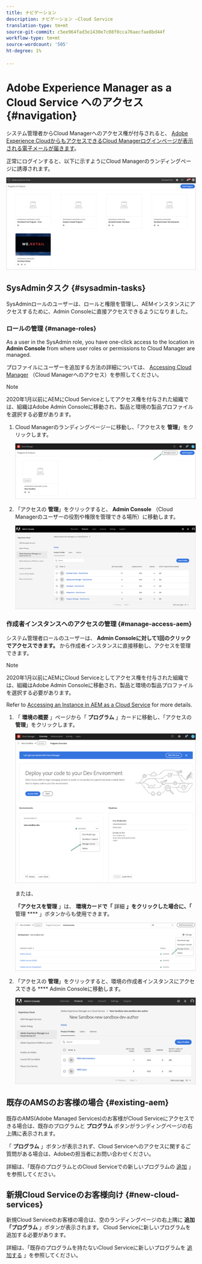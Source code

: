 ```yaml
---
title: ナビゲーション
description: ナビゲーション —Cloud Service
translation-type: tm+mt
source-git-commit: c5ee964fad3e1430e7c08f0cca76aecfae8bd44f
workflow-type: tm+mt
source-wordcount: '505'
ht-degree: 1%

---
```



# Adobe Experience Manager as a Cloud Service へのアクセス {#navigation}

システム管理者からCloud Managerへのアクセス権が付与されると、 [Adobe Experience CloudからもアクセスできるCloud Managerログインページが表示される電子メールが届きます](https://my.cloudmanager.adobe.com/)。

正常にログインすると、以下に示すようにCloud Managerのランディングページに誘導されます。

![](assets/first_timelogin1.png)

## SysAdminタスク {#sysadmin-tasks}

SysAdminロールのユーザーは、ロールと権限を管理し、AEMインスタンスにアクセスするために、Admin Consoleに直接アクセスできるようになりました。

### ロールの管理 {#manage-roles}

As a user in the SysAdmin role, you have one-click access to the location in **Admin Console** from where user roles or permissions to Cloud Manager are managed.

プロファイルにユーザーを追加する方法の詳細については、 [Accessing Cloud Manager](https://docs.adobe.com/content/help/en/experience-manager-cloud-service/security/ims-support.html#accessing-cloud-manager) （Cloud Managerへのアクセス）を参照してください。

>[!NOTE]
>2020年1月以前にAEMにCloud Serviceとしてアクセス権を付与された組織では、組織はAdobe Admin Consoleに移動され、製品と環境の製品プロファイルを選択する必要があります。

1. Cloud Managerのランディングページーに移動し、「アクセスを **管理**」をクリックします。

   ![](assets/sys-admin5.png)

1. 「アクセスの **管理**」をクリックすると、 **Admin Console** （Cloud Managerのユーザーの役割や権限を管理できる場所）に移動します。

   ![](assets/sys-admin1.png)

### 作成者インスタンスへのアクセスの管理 {#manage-access-aem}

システム管理者ロールのユーザーは、 **Admin Consoleに対して1回のクリックでアクセスできます。** から作成者インスタンスに直接移動し、アクセスを管理できます。

>[!NOTE]
>2020年1月以前にAEMにCloud Serviceとしてアクセス権を付与された組織では、組織はAdobe Admin Consoleに移動され、製品と環境の製品プロファイルを選択する必要があります。

Refer to [Accessing an Instance in AEM as a Cloud Service](https://docs.adobe.com/content/help/en/experience-manager-cloud-service/security/ims-support.html#accessing-instance-cloud-service) for more details.

1. 「 **環境の概要** 」ページから「 **プログラム** 」カードに移動し、「アクセスの **管理**」をクリックします。

   ![](assets/sys-admin6.png)

   または、

   **「アクセスを管理** 」は、 **環境カードで「** 詳細 **」をクリックした場合に、「** 管理 **** 」ボタンからも使用できます。

   ![](assets/sys-admin4.png)

1. 「アクセスの **管理**」をクリックすると、環境の作成者インスタンスにアクセスできる **** Admin Consoleに移動します。

   ![](assets/sys-admin-2.png)

## 既存のAMSのお客様の場合 {#existing-aem}

既存のAMS(Adobe Managed Services)のお客様がCloud Serviceにアクセスできる場合は、既存のプログラムと **プログラム** ボタンがランディングページの右上隅に表示されます。

「 **プログラム** 」ボタンが表示されず、Cloud Serviceへのアクセスに関するご質問がある場合は、Adobeの担当者にお問い合わせください。

詳細は、「既存のプログラムとのCloud Serviceでの新しいプログラムの [追加](/help/onboarding/getting-access-to-aem-in-cloud/first-time-login.md#existing-program) 」を参照してください。

## 新規Cloud Serviceのお客様向け {#new-cloud-services}

新規Cloud Serviceのお客様の場合は、空のランディングページの右上隅に **追加「プログラム** 」ボタンが表示されます。 Cloud Serviceに新しいプログラムを追加する必要があります。

詳細は、「既存のプログラムを持たないCloud Serviceに新しいプログラムを [追加する](/help/onboarding/getting-access-to-aem-in-cloud/first-time-login.md#no-program) 」を参照してください。

